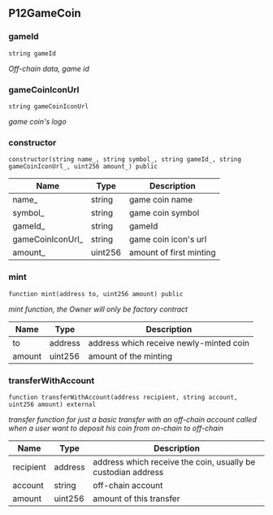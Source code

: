 ## P12GameCoin

### gameId

```solidity
string gameId
```

_Off-chain data, game id_

### gameCoinIconUrl

```solidity
string gameCoinIconUrl
```

_game coin's logo_

### constructor

```solidity
constructor(string name_, string symbol_, string gameId_, string gameCoinIconUrl_, uint256 amount_) public
```

| Name | Type | Description |
| ---- | ---- | ----------- |
| name_ | string | game coin name |
| symbol_ | string | game coin symbol |
| gameId_ | string | gameId |
| gameCoinIconUrl_ | string | game coin icon's url |
| amount_ | uint256 | amount of first minting |

### mint

```solidity
function mint(address to, uint256 amount) public
```

_mint function, the Owner will only be factory contract_

| Name | Type | Description |
| ---- | ---- | ----------- |
| to | address | address which receive newly-minted coin |
| amount | uint256 | amount of the minting |

### transferWithAccount

```solidity
function transferWithAccount(address recipient, string account, uint256 amount) external
```

_transfer function for just a basic transfer with an off-chain account
called when a user want to deposit his coin from on-chain to off-chain_

| Name | Type | Description |
| ---- | ---- | ----------- |
| recipient | address | address which receive the coin, usually be custodian address |
| account | string | off-chain account |
| amount | uint256 | amount of this transfer |

